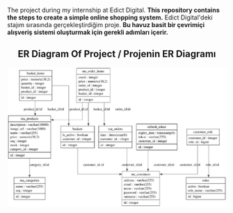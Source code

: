 The project during my internship at Edict Digital. __This repository contains the steps to create a simple online shopping system.__
Edict Digital'deki stajım sırasında gerçekleştirdiğim proje. __Bu havuz basit bir çevrimiçi alışveriş sistemi oluşturmak için gerekli adımları içerir.__


<h2 align="center">ER Diagram Of Project / Projenin ER Diagramı</h2>

<p align="center">
  <img src="Database Of Project/ER_Fiagram_Of_Project.svg" alt="ER Diagram">
</p>
